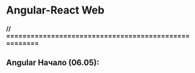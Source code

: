 
# Angular-React Web

### // =====================================================

## Angular Начало (06.05): 
